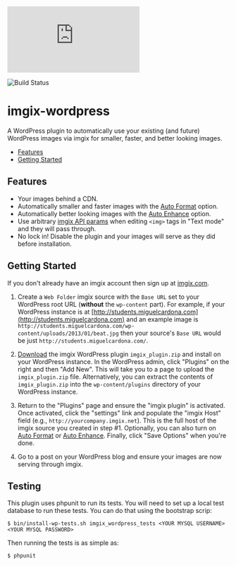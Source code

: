 ![imgix logo](https://assets.imgix.net/imgix-logo-web-2014.pdf?page=2&fm=png&w=200&h=200)

![Build Status](https://travis-ci.org/imgix/imgix-wordpress.svg)

imgix-wordpress
===============

A WordPress plugin to automatically use your existing (and future) WordPress images via imgix for smaller, faster, and better looking images.

* [Features](#features)
* [Getting Started](#getting-started)

<a name="features"></a>
Features
--------

* Your images behind a CDN.
* Automatically smaller and faster images with the [Auto Format](http://blog.imgix.com/post/90838796454/webp-jpeg-xr-progressive-jpg-support-w-auto) option.
* Automatically better looking images with the [Auto Enhance](http://blog.imgix.com/post/85095931364/autoenhance) option.
* Use arbitrary [imgix API params](http://www.imgix.com/docs/reference) when editing `<img>` tags in "Text mode" and they will pass through.
* No lock in! Disable the plugin and your images will serve as they did before installation.

<a name="getting-started"></a>
Getting Started
---------------

If you don't already have an imgix account then sign up at [imgix.com](http://www.imgix.com).

1. Create a `Web Folder` imgix source with the `Base URL` set to your WordPress root URL (__without__ the `wp-content` part). For example, if your WordPress instance is at [http://students.miguelcardona.com](http://students.miguelcardona.com) and an example image is `http://students.miguelcardona.com/wp-content/uploads/2013/01/beat.jpg` then your source's `Base URL` would be just `http://students.miguelcardona.com/`.

2. [Download](https://github.com/wladston/imgix-wordpress/releases) the imgix WordPress plugin `imgix_plugin.zip` and install on your WordPress instance. In the WordPress admin, click "Plugins" on the right and then "Add New". This will take you to a page to upload the `imgix_plugin.zip` file. Alternatively, you can extract the contents of `imgix_plugin.zip` into the `wp-content/plugins` directory of your WordPress instance.

3. Return to the "Plugins" page and ensure the "imgix plugin" is activated. Once activated, click the "settings" link and populate the "imgix Host" field (e.g., `http://yourcompany.imgix.net`). This is the full host of the imgix source you created in step #1. Optionally, you can also turn on [Auto Format](http://blog.imgix.com/post/90838796454/webp-jpeg-xr-progressive-jpg-support-w-auto) or [Auto Enhance](http://blog.imgix.com/post/85095931364/autoenhance). Finally, click "Save Options" when you're done.

4. Go to a post on your WordPress blog and ensure your images are now serving through imgix.

Testing
-------

This plugin uses phpunit to run its tests. You will need to set up a local test database to run these tests. You can do that using the bootstrap scrip:

```
$ bin/install-wp-tests.sh imgix_wordpress_tests <YOUR MYSQL USERNAME> <YOUR MYSQL PASSWORD>
```

Then running the tests is as simple as:

```
$ phpunit
```
